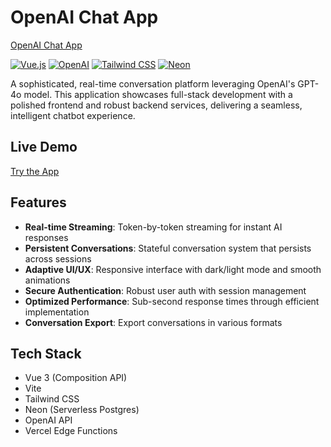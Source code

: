 # OpenAI Chat App

[OpenAI Chat App](https://chat-ai-chat-ai-ui.vercel.app)

[![Vue.js](https://img.shields.io/badge/Vue.js-4FC08D?style=flat&logo=vue.js&logoColor=white)](https://vuejs.org/)
[![OpenAI](https://img.shields.io/badge/OpenAI-412991?style=flat&logo=openai&logoColor=white)](https://openai.com/)
[![Tailwind CSS](https://img.shields.io/badge/Tailwind-38B2AC?style=flat&logo=tailwind-css&logoColor=white)](https://tailwindcss.com/)
[![Neon](https://img.shields.io/badge/Neon-DB-00E599?style=flat)](https://neon.tech/)

A sophisticated, real-time conversation platform leveraging OpenAI's GPT-4o model. This application showcases full-stack development with a polished frontend and robust backend services, delivering a seamless, intelligent chatbot experience.

## Live Demo

[Try the App](https://chat-ai-chat-ai-ui.vercel.app)

## Features

- **Real-time Streaming**: Token-by-token streaming for instant AI responses
- **Persistent Conversations**: Stateful conversation system that persists across sessions
- **Adaptive UI/UX**: Responsive interface with dark/light mode and smooth animations
- **Secure Authentication**: Robust user auth with session management
- **Optimized Performance**: Sub-second response times through efficient implementation
- **Conversation Export**: Export conversations in various formats

## Tech Stack

- Vue 3 (Composition API)
- Vite
- Tailwind CSS
- Neon (Serverless Postgres)
- OpenAI API
- Vercel Edge Functions
